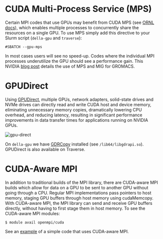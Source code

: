 # CUDA Multi-Process Service (MPS)

Certain MPI codes that use GPUs may benefit from CUDA MPS (see [ORNL docs](https://docs.olcf.ornl.gov/systems/summit_user_guide.html#volta-multi-process-service)), which enables multiple processes to concurrently share the resources on a single GPU. To use MPS simply add this directive to your Slurm script (`della-gpu` and `traverse`):

```
#SBATCH --gpu-mps
```

In most cases users will see no speed-up. Codes where the individual MPI processes underutilize the GPU should see a performance gain. This NVIDIA [blog post](https://developer.nvidia.com/blog/maximizing-gromacs-throughput-with-multiple-simulations-per-gpu-using-mps-and-mig/) details the use of MPS and MIG for GROMACS.


# GPUDirect

Using [GPUDirect](https://developer.nvidia.com/gpudirect), multiple GPUs, network adapters, solid-state drives and NVMe drives can directly read and write CUDA host and device memory, eliminating unnecessary memory copies, dramatically lowering CPU overhead, and reducing latency, resulting in significant performance improvements in data transfer times for applications running on NVIDIA GPUs.

![gpu-direct](https://developer.nvidia.com/sites/default/files/akamai/GPUDirect/cuda-gpu-direct-blog-refresh_diagram_1.png)

On `della-gpu` we have [GDRCopy](https://github.com/NVIDIA/gdrcopy) installed (see `/lib64/libgdrapi.so`). GPUDirect is also available on Traverse.


# CUDA-Aware MPI

In addition to traditional builds of the MPI library, there are CUDA-aware MPI builds which allow for data on a GPU to be sent to another GPU without going through a CPU. Regular MPI implementations pass pointers to host memory, staging GPU buffers through host memory using cudaMemcopy. With CUDA-aware MPI, the MPI library can send and receive GPU buffers directly, without having to first stage them in host memory. To see the CUDA-aware MPI modules:

```
$ module avail openmpi/cuda
```

See an [example](https://github.com/PrincetonUniversity/hpc_beginning_workshop/tree/2021fall/RC_example_jobs/cuda_mpi) of a simple code that uses CUDA-aware MPI.
